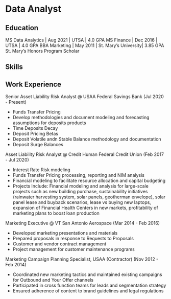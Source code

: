 # Data Analyst

## Education
MS Data Analytics | Aug 2021 | UTSA | 4.0 GPA
MS Finance | Dec 2016 | UTSA | 4.0 GPA
BBA Marketing | May 2011 | St. Mary’s University| 3.85 GPA
St. Mary’s Honors Program Scholar

## Skills

## Work Experience
Senior Asset Liability Risk Analyst @ USAA Federal Savings Bank (Jul 2020 - Present)
- Funds Transfer Pricing
- Develop methodologies and document modeling and forecasting assumptions for deposits products
- Time Deposits Decay
- Deposit Pricing Betas
- Deposit Volatile andn Stable Balance methodology and documentation
- Deposit Surge Balances  

Asset Liability Risk Analyst @ Credit Human Federal Credit Union (Feb 2017 - Jul 2020)
- Interest Rate Risk modeling
- Funds Transfer Pricing processing, reporting and NIM analysis
- Financial modeling to facilitate resource allocation and capital budgeting
- Projects Include: Financial modeling and analysis for large-scale projects such as new building purchase, sustainability initiatives (rainwater harvesting system, solar panels, geotherman envelope), solar panel lease and buyback scenarios, lease vs buying new laptops, expansion of Financial Health Centers in new markets, profitability of marketing plans to boost loan production

Marketing Executive @ VT San Antonio Aerospace (Mar 2014 - Feb 2016)
- Developed marketing presentations and materials
-	Prepared proposals in response to Requests to Proposals
-	Customer and vendor contract management
-	Project management for customer maintenance programs

Marketing Campaign Planning Specialist, USAA (Contractor) (Nov 2012 - Feb 2014)
-	Coordinated new marketing tactics and maintained existing campaigns for Outbound and Your Offer channels
-	Participated in cross function teams for leads and segmentation strategy 
-	Ensured adherence of content to brand guidelines and legal regulations
